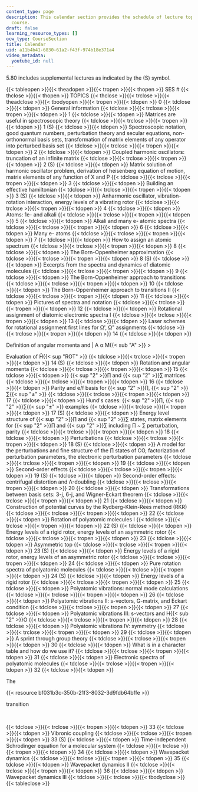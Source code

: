 ```yaml
---
content_type: page
description: This calendar section provides the schedule of lecture topics for the
  course.
draft: false
learning_resource_types: []
ocw_type: CourseSection
title: Calendar
uid: a11b4b41-6830-61a2-f43f-974b18e371a4
video_metadata:
  youtube_id: null
---
```

5.80 includes supplemental lectures as indicated by the (S) symbol.

{{< tableopen >}}{{< theadopen >}}{{< tropen >}}{{< thopen >}}
SES #
{{< thclose >}}{{< thopen >}}
TOPICS
{{< thclose >}}{{< trclose >}}{{< theadclose >}}{{< tbodyopen >}}{{< tropen >}}{{< tdopen >}}
0
{{< tdclose >}}{{< tdopen >}}
General information
{{< tdclose >}}{{< trclose >}}{{< tropen >}}{{< tdopen >}}
1
{{< tdclose >}}{{< tdopen >}}
Matrices are useful in spectroscopic theory
{{< tdclose >}}{{< trclose >}}{{< tropen >}}{{< tdopen >}}
1 (S)
{{< tdclose >}}{{< tdopen >}}
Spectroscopic notation, good quantum numbers, perturbation theory and secular equations, non-orthonormal basis sets, transformation of matrix elements of any operator into perturbed basis set
{{< tdclose >}}{{< trclose >}}{{< tropen >}}{{< tdopen >}}
2
{{< tdclose >}}{{< tdopen >}}
Coupled harmonic oscillators: truncation of an infinite matrix
{{< tdclose >}}{{< trclose >}}{{< tropen >}}{{< tdopen >}}
2 (S)
{{< tdclose >}}{{< tdopen >}}
Matrix solution of harmonic oscillator problem, derivation of heisenberg equation of motion, matrix elements of any function of X and P
{{< tdclose >}}{{< trclose >}}{{< tropen >}}{{< tdopen >}}
3
{{< tdclose >}}{{< tdopen >}}
Building an effective hamiltonian
{{< tdclose >}}{{< trclose >}}{{< tropen >}}{{< tdopen >}}
3 (S)
{{< tdclose >}}{{< tdopen >}}
Anharmonic oscillator, vibration-rotation interaction, energy levels of a vibrating rotor
{{< tdclose >}}{{< trclose >}}{{< tropen >}}{{< tdopen >}}
4
{{< tdclose >}}{{< tdopen >}}
Atoms: 1e- and alkali
{{< tdclose >}}{{< trclose >}}{{< tropen >}}{{< tdopen >}}
5
{{< tdclose >}}{{< tdopen >}}
Alkali and many e- atomic spectra
{{< tdclose >}}{{< trclose >}}{{< tropen >}}{{< tdopen >}}
6
{{< tdclose >}}{{< tdopen >}}
Many e- atoms
{{< tdclose >}}{{< trclose >}}{{< tropen >}}{{< tdopen >}}
7
{{< tdclose >}}{{< tdopen >}}
How to assign an atomic spectrum
{{< tdclose >}}{{< trclose >}}{{< tropen >}}{{< tdopen >}}
8
{{< tdclose >}}{{< tdopen >}}
The Born-Oppenheimer approximation
{{< tdclose >}}{{< trclose >}}{{< tropen >}}{{< tdopen >}}
8 (S)
{{< tdclose >}}{{< tdopen >}}
Excerpts from the spectra and dynamics of diatomic molecules
{{< tdclose >}}{{< trclose >}}{{< tropen >}}{{< tdopen >}}
9
{{< tdclose >}}{{< tdopen >}}
The Born-Oppenheimer approach to transitions
{{< tdclose >}}{{< trclose >}}{{< tropen >}}{{< tdopen >}}
10
{{< tdclose >}}{{< tdopen >}}
The Born-Oppenheimer approach to transitions II
{{< tdclose >}}{{< trclose >}}{{< tropen >}}{{< tdopen >}}
11
{{< tdclose >}}{{< tdopen >}}
Pictures of spectra and notation
{{< tdclose >}}{{< trclose >}}{{< tropen >}}{{< tdopen >}}
12
{{< tdclose >}}{{< tdopen >}}
Rotational assignment of diatomic electronic spectra I
{{< tdclose >}}{{< trclose >}}{{< tropen >}}{{< tdopen >}}
13
{{< tdclose >}}{{< tdopen >}}
Laser schemes for rotational assignment first lines for Ω', Ω" assignments
{{< tdclose >}}{{< trclose >}}{{< tropen >}}{{< tdopen >}}
14
{{< tdclose >}}{{< tdopen >}}

Definition of angular momenta and | A α M{{< sub "A" >}} >

Evaluation of Ĥ{{< sup "ROT" >}}
{{< tdclose >}}{{< trclose >}}{{< tropen >}}{{< tdopen >}}
14 (S)
{{< tdclose >}}{{< tdopen >}}
Rotation and angular momenta
{{< tdclose >}}{{< trclose >}}{{< tropen >}}{{< tdopen >}}
15
{{< tdclose >}}{{< tdopen >}}
{{< sup "2" >}}∏ and {{< sup "2" >}}∑ matrices
{{< tdclose >}}{{< trclose >}}{{< tropen >}}{{< tdopen >}}
16
{{< tdclose >}}{{< tdopen >}}
Parity and e/f basis for {{< sup "2" >}}∏, {{< sup "2" >}}∑{{< sup "±" >}}
{{< tdclose >}}{{< trclose >}}{{< tropen >}}{{< tdopen >}}
17
{{< tdclose >}}{{< tdopen >}}
Hund's cases: {{< sup "2" >}}∏, {{< sup "2" >}}∑{{< sup "±" >}} examples
{{< tdclose >}}{{< trclose >}}{{< tropen >}}{{< tdopen >}}
17 (S)
{{< tdclose >}}{{< tdopen >}}
Energy level structure of {{< sup "2" >}}∏ and {{< sup "2" >}}∑ states, matrix elements for {{< sup "2" >}}∏ and {{< sup "2" >}}∑ including ∏ ~ ∑ perturbation, parity
{{< tdclose >}}{{< trclose >}}{{< tropen >}}{{< tdopen >}}
18
{{< tdclose >}}{{< tdopen >}}
Perturbations
{{< tdclose >}}{{< trclose >}}{{< tropen >}}{{< tdopen >}}
18 (S)
{{< tdclose >}}{{< tdopen >}}
A model for the perturbations and fine structure of the ∏ states of CO, factorization of perturbation parameters, the electronic perturbation parameters
{{< tdclose >}}{{< trclose >}}{{< tropen >}}{{< tdopen >}}
19
{{< tdclose >}}{{< tdopen >}}
Second-order effects
{{< tdclose >}}{{< trclose >}}{{< tropen >}}{{< tdopen >}}
19 (S)
{{< tdclose >}}{{< tdopen >}}
Second-order effects: centrifugal distortion and Λ-doubling
{{< tdclose >}}{{< trclose >}}{{< tropen >}}{{< tdopen >}}
20
{{< tdclose >}}{{< tdopen >}}
Transformations between basis sets: 3-j, 6-j, and Wigner-Eckart theorem
{{< tdclose >}}{{< trclose >}}{{< tropen >}}{{< tdopen >}}
21
{{< tdclose >}}{{< tdopen >}}
Construction of potential curves by the Rydberg-Klein-Rees method (RKR)
{{< tdclose >}}{{< trclose >}}{{< tropen >}}{{< tdopen >}}
22
{{< tdclose >}}{{< tdopen >}}
Rotation of polyatomic molecules I
{{< tdclose >}}{{< trclose >}}{{< tropen >}}{{< tdopen >}}
22 (S)
{{< tdclose >}}{{< tdopen >}}
Energy levels of a rigid rotor, energy levels of an asymmetric rotor
{{< tdclose >}}{{< trclose >}}{{< tropen >}}{{< tdopen >}}
23
{{< tdclose >}}{{< tdopen >}}
Asymmetric top
{{< tdclose >}}{{< trclose >}}{{< tropen >}}{{< tdopen >}}
23 (S)
{{< tdclose >}}{{< tdopen >}}
Energy levels of a rigid rotor, energy levels of an asymmetric rotor
{{< tdclose >}}{{< trclose >}}{{< tropen >}}{{< tdopen >}}
24
{{< tdclose >}}{{< tdopen >}}
Pure rotation spectra of polyatomic molecules
{{< tdclose >}}{{< trclose >}}{{< tropen >}}{{< tdopen >}}
24 (S)
{{< tdclose >}}{{< tdopen >}}
Energy levels of a rigid rotor
{{< tdclose >}}{{< trclose >}}{{< tropen >}}{{< tdopen >}}
25
{{< tdclose >}}{{< tdopen >}}
Polyatomic vibrations: normal mode calculations
{{< tdclose >}}{{< trclose >}}{{< tropen >}}{{< tdopen >}}
26
{{< tdclose >}}{{< tdopen >}}
Polyatomic vibrations II: s-vectors, G-matrix, and Eckart condition
{{< tdclose >}}{{< trclose >}}{{< tropen >}}{{< tdopen >}}
27
{{< tdclose >}}{{< tdopen >}}
Polyatomic vibrations III: s-vectors and H{{< sub "2" >}}O
{{< tdclose >}}{{< trclose >}}{{< tropen >}}{{< tdopen >}}
28
{{< tdclose >}}{{< tdopen >}}
Polyatomic vibrations IV: symmetry
{{< tdclose >}}{{< trclose >}}{{< tropen >}}{{< tdopen >}}
29
{{< tdclose >}}{{< tdopen >}}
A sprint through group theory
{{< tdclose >}}{{< trclose >}}{{< tropen >}}{{< tdopen >}}
30
{{< tdclose >}}{{< tdopen >}}
What is in a character table and how do we use it?
{{< tdclose >}}{{< trclose >}}{{< tropen >}}{{< tdopen >}}
31
{{< tdclose >}}{{< tdopen >}}
Electronic spectra of polyatomic molecules
{{< tdclose >}}{{< trclose >}}{{< tropen >}}{{< tdopen >}}
32
{{< tdclose >}}{{< tdopen >}}

The

{{< resource bf031b3c-350b-21f3-8032-3d9fdb64bffe >}}

transition

 

{{< tdclose >}}{{< trclose >}}{{< tropen >}}{{< tdopen >}}
33
{{< tdclose >}}{{< tdopen >}}
Vibronic coupling
{{< tdclose >}}{{< trclose >}}{{< tropen >}}{{< tdopen >}}
33 (S)
{{< tdclose >}}{{< tdopen >}}
Time-independent Schrodinger equation for a molecular system
{{< tdclose >}}{{< trclose >}}{{< tropen >}}{{< tdopen >}}
34
{{< tdclose >}}{{< tdopen >}}
Wavepacket dynamics
{{< tdclose >}}{{< trclose >}}{{< tropen >}}{{< tdopen >}}
35
{{< tdclose >}}{{< tdopen >}}
Wavepacket dynamics II
{{< tdclose >}}{{< trclose >}}{{< tropen >}}{{< tdopen >}}
36
{{< tdclose >}}{{< tdopen >}}
Wavepacket dynamics III
{{< tdclose >}}{{< trclose >}}{{< tbodyclose >}}{{< tableclose >}}